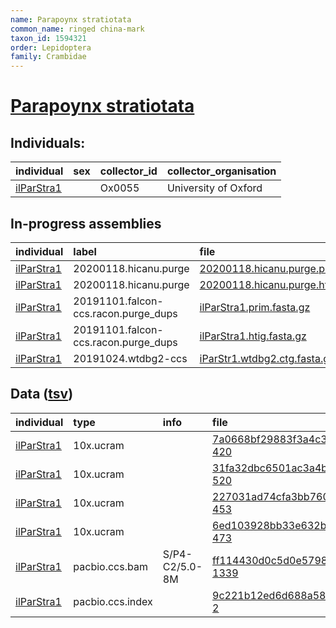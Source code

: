 ```yaml
---
name: Parapoynx stratiotata
common_name: ringed china-mark
taxon_id: 1594321
order: Lepidoptera
family: Crambidae
---
```


# [Parapoynx stratiotata](https://www.ebi.ac.uk/ena/data/taxonomy/v1/taxon/tax-id/1594321)

## Individuals:

| individual | sex | collector_id | collector_organisation |
| :--------- | :-: | :----------- | :--------------------- |
| [ilParStra1](ilParStra1.md) |  | Ox0055 | University of Oxford |

## In-progress assemblies

| individual | label | file |
| :--------- | :---- | :--- |
| [ilParStra1](ilParStra1.md) | 20200118.hicanu.purge | [20200118.hicanu.purge.prim.fasta.gz](https://darwin.cog.sanger.ac.uk/insects/Parapoynx_stratiotata/ilParStra1/assemblies/working/20200118.hicanu.purge/20200118.hicanu.purge.prim.fasta.gz) |
| [ilParStra1](ilParStra1.md) | 20200118.hicanu.purge | [20200118.hicanu.purge.htig.fasta.gz](https://darwin.cog.sanger.ac.uk/insects/Parapoynx_stratiotata/ilParStra1/assemblies/working/20200118.hicanu.purge/20200118.hicanu.purge.htig.fasta.gz) |
| [ilParStra1](ilParStra1.md) | 20191101.falcon-ccs.racon.purge_dups | [ilParStra1.prim.fasta.gz](https://darwin.cog.sanger.ac.uk/insects/Parapoynx_stratiotata/ilParStra1/assemblies/working/20191101.falcon-ccs.racon.purge_dups/ilParStra1.prim.fasta.gz) |
| [ilParStra1](ilParStra1.md) | 20191101.falcon-ccs.racon.purge_dups | [ilParStra1.htig.fasta.gz](https://darwin.cog.sanger.ac.uk/insects/Parapoynx_stratiotata/ilParStra1/assemblies/working/20191101.falcon-ccs.racon.purge_dups/ilParStra1.htig.fasta.gz) |
| [ilParStra1](ilParStra1.md) | 20191024.wtdbg2-ccs | [iParStr1.wtdbg2.ctg.fasta.gz](https://darwin.cog.sanger.ac.uk/insects/Parapoynx_stratiotata/ilParStra1/assemblies/working/20191024.wtdbg2-ccs/iParStr1.wtdbg2.ctg.fasta.gz) |

## Data ([tsv](Parapoynx_stratiotata_data.tsv))

| individual | type | info | file |
| :--------- | :--- | :--- | :--- |
| [ilParStra1](ilParStra1.md) | 10x.ucram |  | [7a0668bf29883f3a4c3a67ecb53e828e-420](https://darwin.cog.sanger.ac.uk/insects/Parapoynx_stratiotata/ilParStra1/genomic_data/10x/32892_7%235.cram) |
| [ilParStra1](ilParStra1.md) | 10x.ucram |  | [31fa32dbc6501ac3a4b1e437b95a2c5f-520](https://darwin.cog.sanger.ac.uk/insects/Parapoynx_stratiotata/ilParStra1/genomic_data/10x/32892_7%236.cram) |
| [ilParStra1](ilParStra1.md) | 10x.ucram |  | [227031ad74cfa3bb7605cbd0966affa8-453](https://darwin.cog.sanger.ac.uk/insects/Parapoynx_stratiotata/ilParStra1/genomic_data/10x/32892_7%237.cram) |
| [ilParStra1](ilParStra1.md) | 10x.ucram |  | [6ed103928bb33e632befb52b2b6dc02f-473](https://darwin.cog.sanger.ac.uk/insects/Parapoynx_stratiotata/ilParStra1/genomic_data/10x/32892_7%238.cram) |
| [ilParStra1](ilParStra1.md) | pacbio.ccs.bam | S/P4-C2/5.0-8M | [ff114430d0c5d0e57982728d220fb29f-1339](https://darwin.cog.sanger.ac.uk/insects/Parapoynx_stratiotata/ilParStra1/genomic_data/pacbio/m64089_191020_002935.bc1020_BAK8B_OA--bc1020_BAK8B_OA.ccs.bam) |
| [ilParStra1](ilParStra1.md) | pacbio.ccs.index |  | [9c221b12ed6d688a58ed250b00950538-2](https://darwin.cog.sanger.ac.uk/insects/Parapoynx_stratiotata/ilParStra1/genomic_data/pacbio/m64089_191020_002935.bc1020_BAK8B_OA--bc1020_BAK8B_OA.ccs.bam.pbi) |
